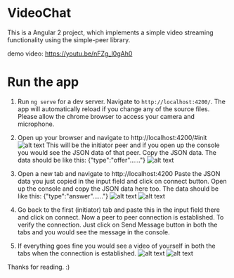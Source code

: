 # VideoChat

This is a Angular 2 project, which implements a simple video streaming functionality using the simple-peer library.

demo video: https://youtu.be/nFZg_l0gAh0


# Run the app

1. Run `ng serve` for a dev server. Navigate to `http://localhost:4200/`. The app will automatically reload if you change any of the source files. Please allow the chrome browser to access your camera and microphone.

2. Open up your browser and navigate to 
http://localhost:4200/#init
![alt text](http://www-scf.usc.edu/~liuxinyu/videochatss/ss1.png)
This will be the initiator peer and if you open up the console you would see the JSON data of that peer. Copy the JSON data.
The data should be like this: {"type":"offer"......"}
![alt text](http://www-scf.usc.edu/~liuxinyu/videochatss/ss3.png)



3. Open a new tab and navigate to 
http://localhost:4200
Paste the JSON data you just copied in the input field and click on connect button. Open up the console and copy the JSON data here too.
The data should be like this: {"type":"answer"......"}
![alt text](http://www-scf.usc.edu/~liuxinyu/videochatss/ss2.png)
![alt text](http://www-scf.usc.edu/~liuxinyu/videochatss/ss4.png)

4. Go back to the first (initiator) tab and paste this in the input field there and click on connect. Now a peer to peer connection is established. To verify the connection. Just click on Send Message button in both the tabs and you would see the message in the console.

5. If everything goes fine you would see a video of yourself in both the tabs when the connection is established.
![alt text](http://www-scf.usc.edu/~liuxinyu/videochatss/ss5.png)
![alt text](http://www-scf.usc.edu/~liuxinyu/videochatss/ss6.png)

Thanks for reading. :)